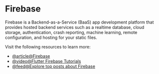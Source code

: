 # Firebase

Firebase is a Backend-as-a-Service (BaaS) app development platform that provides hosted backend services such as a realtime database, cloud storage, authentication, crash reporting, machine learning, remote configuration, and hosting for your static files.

Visit the following resources to learn more:

- [@article@Firebase](https://docs.flutter.dev/development/data-and-backend/firebase)
- [@video@Flutter Firebase Tutorials](https://www.youtube.com/watch?v=agxDK0qmH88\&list=PLFyjjoCMAPtxS6Cx1XSjCfxOxHQ4_e0sL)
- [@feed@Explore top posts about Firebase](https://app.daily.dev/tags/firebase?ref=roadmapsh)
